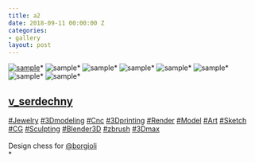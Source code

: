 ```yaml
---
title: a2
date: 2018-09-11 00:00:00 Z
categories:
- gallery
layout: post
---
```


<a href="gallery.html" class="ajax-popup-link"><img class="img-responsive" alt="sample" class="ajax-popup-link" src="img/portf_gal/main/2.jpg"></a>*
<img class="img-responsive" alt="sample" src="img/portf_gal/2/1.jpg">*
<img class="img-responsive" alt="sample" src="img/portf_gal/2/2.jpg">*
<img class="img-responsive" alt="sample" src="img/portf_gal/2/3.jpg">*
<img class="img-responsive" alt="sample" src="img/portf_gal/2/4.jpg">*
<img class="img-responsive" alt="sample" src="img/portf_gal/2/5.jpg">*
<img class="img-responsive" alt="sample" src="img/portf_gal/2/6.jpg">*
<img class="img-responsive" alt="sample" src="img/portf_gal/2/7.jpg">*
<div class="description"><div class="C4VMK"><h2 class="_6lAjh"><a class="FPmhX notranslate TlrDj" title="v_serdechny" href="/v_serdechny/">v_serdechny</a></h2><span><a href="/explore/tags/jewelry/">#Jewelry</a> <a href="/explore/tags/3dmodeling/">#3Dmodeling</a> <a href="/explore/tags/cnc/">#Cnc</a> <a href="/explore/tags/3dprinting/">#3Dprinting</a> <a href="/explore/tags/render/">#Render</a> <a href="/explore/tags/model/">#Model</a> <a href="/explore/tags/art/">#Art</a> <a href="/explore/tags/sketch/">#Sketch</a> <a href="/explore/tags/cg/">#CG</a> <a href="/explore/tags/sculpting/">#Sculpting</a> <a href="/explore/tags/blender3d/">#Blender3D</a> <a href="/explore/tags/zbrush/">#zbrush</a> <a href="/explore/tags/3dmax/">#3Dmax</a><br><br>Design chess for <a class="notranslate" href="/borgioli/">@borgioli</a></span></div></div>*